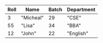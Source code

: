 | Roll | Name | Batch | Department |
| --- | --- | --- | --- |
| 3 | "Micheal" | 29 | "CSE" |
| 55 | "Lisa" | 34 | "BBA" |
| 12 | "John" | 22 | "English" |
